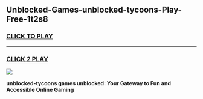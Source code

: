 
## Unblocked-Games-unblocked-tycoons-Play-Free-1t2s8
<h3>
<a href="https://premium76.site?title=unblocked-tycoons&ref=23A">CLICK TO PLAY</a></h3>
<hr>

<h3>
<a href="https://premium76.site?title=unblocked-tycoons&ref=23A">CLICK 2 PLAY</a>
  
</h3>

<a href="https://premium76.site?title=unblocked-tycoons&ref=23A"><img src="https://clearcache.store/games.png"></a>


**unblocked-tycoons games unblocked: Your Gateway to Fun and Accessible Online Gaming**
